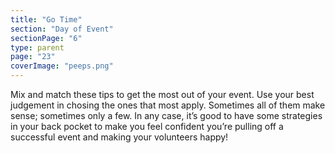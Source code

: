 ```yaml
---
title: "Go Time"
section: "Day of Event"
sectionPage: "6"
type: parent
page: "23"
coverImage: "peeps.png"
---
```


Mix and match these tips to get the most out of your event. Use your best judgement in chosing the ones that most apply. Sometimes all of them make sense; sometimes only a few. In any case, it’s good to have some strategies in your back pocket to make you feel confident you’re pulling off a successful event and making your volunteers happy!
